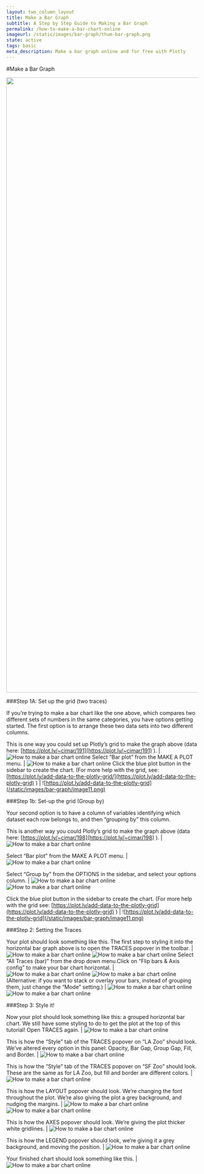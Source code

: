 ```yaml
---
layout: two_column_layout
title: Make a Bar Graph
subtitle: A Step by Step Guide to Making a Bar Graph
permalink: /how-to-make-a-bar-chart-online
imageurl: /static/images/bar-graph/thum-bar-graph.png
state: active
tags: basic
meta_description: Make a bar graph online and for free with Plotly
---
```


#Make a Bar Graph

<div>
    <a href="https://plot.ly/~cimar/197/" target="_blank" title="LA Zoo vs SF Zoo" style="display: block; text-align: center;"><img src="https://plot.ly/~cimar/197.png" alt="LA Zoo vs SF Zoo" style="max-width: 100%;width: 1619px;"  width="1619" onerror="this.onerror=null;this.src='https://plot.ly/404.png';" /></a>
    <script data-plotly="cimar:197" src="https://plot.ly/embed.js" async></script>
</div>

###Step 1A: Set up the grid (two traces)

If you’re trying to make a bar chart like the one above, which compares two different sets of numbers in the same categories, you have options getting started.
The first option is to arrange these two data sets into two different columns.

This is one way you could set up Plotly’s grid to make the graph above (data here: [https://plot.ly/~cimar/191](https://plot.ly/~cimar/191) ). | ![How to make a bar chart online](/static/images/bar-graph/image15.png)
Select “Bar plot” from the MAKE A PLOT menu. | ![How to make a bar chart online](/static/images/bar-graph/image02.png)
Click the blue plot button in the sidebar to create the chart.  (For more help with the grid, see: [https://plot.ly/add-data-to-the-plotly-grid/](https://plot.ly/add-data-to-the-plotly-grid) ) | ![https://plot.ly/add-data-to-the-plotly-grid](/static/images/bar-graph/image11.png)

###Step 1b: Set-up the grid (Group by)

Your second option is to have a column of variables identifying which dataset each row belongs to, and then “grouping by” this column.

This is another way you could Plotly’s grid to make the graph above (data here: [https://plot.ly/~cimar/198](https://plot.ly/~cimar/198) ). | ![How to make a bar chart online](/static/images/bar-graph/image21.png)

Select “Bar plot” from the MAKE A PLOT menu.  |  ![How to make a bar chart online](/static/images/bar-graph/image19.png)

Select “Group by” from the OPTIONS in the sidebar, and select your options column. | ![How to make a bar chart online](/static/images/bar-graph/image12.png) ![How to make a bar chart online](/static/images/bar-graph/image06.png)

Click the blue plot button in the sidebar to create the chart.  (For more help with the grid see: [https://plot.ly/add-data-to-the-plotly-grid](https://plot.ly/add-data-to-the-plotly-grid) ) | ![https://plot.ly/add-data-to-the-plotly-grid](/static/images/bar-graph/image11.png)

###Step 2: Setting the Traces

Your plot should look something like this.  The first step to styling it into the horizontal bar graph above is to open the TRACES popover in the toolbar. | ![How to make a bar chart online](/static/images/bar-graph/image20.png) ![How to make a bar chart online](/static/images/bar-graph/screen1.png)
Select &#8220;All Traces (bar)&#8221; from the drop down menu.Click on &#8220;Flip bars &amp; Axis config&#8221; to make your bar chart horizontal. | ![How to make a bar chart online](/static/images/bar-graph/screen2.png) ![How to make a bar chart online](/static/images/bar-graph/screen3.png)
(Alternative: if you want to stack or overlay your bars, instead of grouping them, just change the &#8220;Mode&#8221; setting.) | ![How to make a bar chart online](/static/images/bar-graph/image04.png) ![How to make a bar chart online](/static/images/bar-graph/image23.png)

###Step 3: Style it!

Now your plot should look something like this: a grouped horizontal bar chart. We still have some styling to do to get the plot at the top of this tutorial! Open TRACES again. | ![How to make a bar chart online](/static/images/bar-graph/image00.png)

This is how the “Style” tab of the TRACES popover on “LA Zoo” should look. We’ve altered every option in this panel: Opacity, Bar Gap, Group Gap, Fill, and Border. | ![How to make a bar chart online](/static/images/bar-graph/screen4.png)

This is how the “Style” tab of the TRACES popover on “SF Zoo” should look. These are the same as for LA Zoo, but fill and border are different colors. | ![How to make a bar chart online](/static/images/bar-graph/screen5.png)

This is how the LAYOUT popover should look. We’re changing the font throughout the plot.  We’re also giving the plot a grey background, and nudging the margins. | ![How to make a bar chart online](/static/images/bar-graph/image07.png) ![How to make a bar chart online](/static/images/bar-graph/image13.png)

This is how the AXES popover should look.  We’re giving the plot thicker white gridlines. | ![How to make a bar chart online](/static/images/bar-graph/screen6.png)

This is how the LEGEND popover should look, we’re giving it a grey background, and moving the position. | ![How to make a bar chart online](/static/images/bar-graph/screen7.png)

Your finished chart should look something like this. | ![How to make a bar chart online](/static/images/bar-graph/image22.png)
